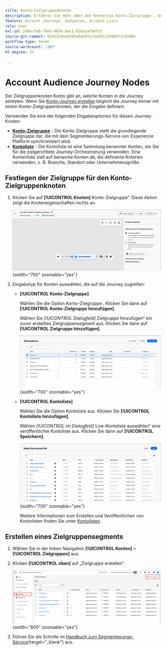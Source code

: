 ```yaml
---
title: Konto-Zielgruppenknoten
description: Erfahren Sie mehr über den Knotentyp Konto-Zielgruppe , den Sie zum Definieren der Eingabe für die Journey Ihres Kontos in Journey Optimizer B2B edition verwenden können.
feature: Account Journeys, Audiences, Account Lists
role: User
exl-id: 288ac5a8-79ed-4654-8ac1-83da2af04f2c
source-git-commit: 82553c9ee6205e0ad47cc5a56112590471c03d0e
workflow-type: tm+mt
source-wordcount: '267'
ht-degree: 1%

---
```



# Account Audience Journey Nodes

Der Zielgruppenknoten Konto gibt an, welche Konten in die Journey eintreten. Wenn Sie [Konto-Journey erstellen](./journey-overview.md#create-an-account-journey) beginnt die Journey immer mit einem Konto-Zielgruppenknoten, der die Eingabe definiert.

Verwenden Sie eine der folgenden Eingabeoptionen für diesen Journey-Knoten:

* **[Konto-Zielgruppe](../audiences/account-audience-overview.md)** - Die Konto-Zielgruppe stellt die grundlegende Zielgruppe dar, die mit dem Segmentierungs-Service von Experience Platform synchronisiert wird.
* **[Kontoliste](../accounts/account-lists.md)** - Die Kontoliste ist eine Sammlung benannter Konten, die Sie für die zielgerichtete Journey-Orchestrierung verwenden. Eine Kontenliste zielt auf benannte Konten ab, die definierte Kriterien verwenden, z. B. Branche, Standort oder Unternehmensgröße.

## Festlegen der Zielgruppe für den Konto-Zielgruppenknoten

1. Klicken Sie auf **[!UICONTROL Knoten]** Konto-Zielgruppe“. Diese Aktion zeigt die Knoteneigenschaften rechts an.

   ![Konto-Zielgruppen-Journey-Knoten](./assets/account-journey-account-audience-node.png){width="700" zoomable="yes"}

1. Eingabetyp für Konten auswählen, die auf die Journey zugreifen:

   * **[!UICONTROL Konto-Zielgruppe]**

     Wählen Sie die Option Konto-Zielgruppe . Klicken Sie dann auf **[!UICONTROL Konto-Zielgruppe hinzufügen]**.

     Wählen Sie _[!UICONTROL Dialogfeld]_ Zielgruppe hinzufügen“ ein zuvor erstelltes Zielgruppensegment aus. Klicken Sie dann auf **[!UICONTROL Zielgruppe hinzufügen]**.

     ![Wählen Sie ein Zielgruppensegment für den Knoten aus](./assets/node-audience-add-dialog.png){width="700" zoomable="yes"}

   * **[!UICONTROL Kontoliste]**

     Wählen Sie die Option Kontoliste aus. Klicken Sie **[!UICONTROL Kontoliste hinzufügen]**.

     Wählen _[!UICONTROL im Dialogfeld]_ Live-Kontoliste auswählen“ eine veröffentlichte Kontoliste aus. Klicken Sie dann auf **[!UICONTROL Speichern]**.

     ![Live-Kontoliste für den Knoten auswählen](./assets/account-journey-account-audience-select-account-list.png){width="700" zoomable="yes"}

     Weitere Informationen zum Erstellen und Veröffentlichen von Kontolisten finden Sie unter [Kontolisten](../accounts/account-lists.md).

## Erstellen eines Zielgruppensegments

1. Wählen Sie in der linken Navigation **[!UICONTROL Konten]** > **[!UICONTROL Zielgruppen]** aus.

1. Klicken **[!UICONTROL oben]** auf „Zielgruppe erstellen“.

   ![Erstellen eines Zielgruppensegments](./assets/audiences-list-create.png){width="800" zoomable="yes"}

1. Führen Sie die Schritte im [Handbuch zum Segmentierungs-Service](https://experienceleague.adobe.com/de/docs/experience-platform/segmentation/types/account-audiences){target="_blank"} aus.
